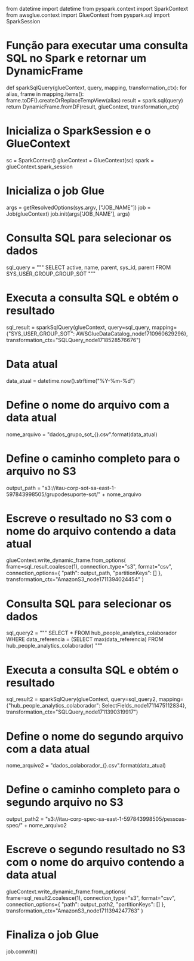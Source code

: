 from datetime import datetime
from pyspark.context import SparkContext
from awsglue.context import GlueContext
from pyspark.sql import SparkSession

# Função para executar uma consulta SQL no Spark e retornar um DynamicFrame
def sparkSqlQuery(glueContext, query, mapping, transformation_ctx):
    for alias, frame in mapping.items():
        frame.toDF().createOrReplaceTempView(alias)
    result = spark.sql(query)
    return DynamicFrame.fromDF(result, glueContext, transformation_ctx)

# Inicializa o SparkSession e o GlueContext
sc = SparkContext()
glueContext = GlueContext(sc)
spark = glueContext.spark_session

# Inicializa o job Glue
args = getResolvedOptions(sys.argv, ["JOB_NAME"])
job = Job(glueContext)
job.init(args['JOB_NAME'], args)

# Consulta SQL para selecionar os dados
sql_query = """
SELECT active, name, parent, sys_id, parent FROM SYS_USER_GROUP_GROUP_SOT
"""

# Executa a consulta SQL e obtém o resultado
sql_result = sparkSqlQuery(glueContext, query=sql_query, mapping={"SYS_USER_GROUP_SOT": AWSGlueDataCatalog_node1710960629296}, transformation_ctx="SQLQuery_node1718528576676")

# Data atual
data_atual = datetime.now().strftime("%Y-%m-%d")

# Define o nome do arquivo com a data atual
nome_arquivo = "dados_grupo_sot_{}.csv".format(data_atual)

# Define o caminho completo para o arquivo no S3
output_path = "s3://itau-corp-sot-sa-east-1-597843998505/grupodesuporte-sot/" + nome_arquivo

# Escreve o resultado no S3 com o nome do arquivo contendo a data atual
glueContext.write_dynamic_frame.from_options(
    frame=sql_result.coalesce(1),
    connection_type="s3",
    format="csv",
    connection_options={
        "path": output_path,
        "partitionKeys": []
    },
    transformation_ctx="AmazonS3_node1711394024454"
)

# Consulta SQL para selecionar os dados
sql_query2 = """
SELECT * FROM hub_people_analytics_colaborador
WHERE data_referencia = (SELECT max(data_referencia) FROM hub_people_analytics_colaborador)
"""

# Executa a consulta SQL e obtém o resultado
sql_result2 = sparkSqlQuery(glueContext, query=sql_query2, mapping={"hub_people_analytics_colaborador": SelectFields_node1711475112834}, transformation_ctx="SQLQuery_node1711390319917")

# Define o nome do segundo arquivo com a data atual
nome_arquivo2 = "dados_colaborador_{}.csv".format(data_atual)

# Define o caminho completo para o segundo arquivo no S3
output_path2 = "s3://itau-corp-spec-sa-east-1-597843998505/pessoas-spec/" + nome_arquivo2

# Escreve o segundo resultado no S3 com o nome do arquivo contendo a data atual
glueContext.write_dynamic_frame.from_options(
    frame=sql_result2.coalesce(1),
    connection_type="s3",
    format="csv",
    connection_options={
        "path": output_path2,
        "partitionKeys": []
    },
    transformation_ctx="AmazonS3_node1711394247763"
)

# Finaliza o job Glue
job.commit()
